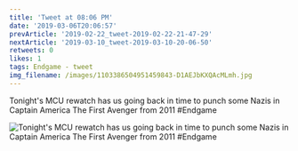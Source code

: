```yaml
---
title: 'Tweet at 08:06 PM'
date: '2019-03-06T20:06:57'
prevArticle: '2019-02-22_tweet-2019-02-22-21-47-29'
nextArticle: '2019-03-10_tweet-2019-03-10-20-06-50'
retweets: 0
likes: 1
tags: Endgame - tweet
img_filename: /images/1103386504951459843-D1AEJbKXQAcMLmh.jpg
---
```

Tonight's MCU rewatch has us going back in time to punch some Nazis in Captain America The First Avenger from 2011 #Endgame

![Tonight's MCU rewatch has us going back in time to punch some Nazis in Captain America The First Avenger from 2011 #Endgame](/images/1103386504951459843-D1AEJbKXQAcMLmh.jpg "Tonight's MCU rewatch has us going back in time to punch some Nazis in Captain America The First Avenger from 2011 #Endgame")